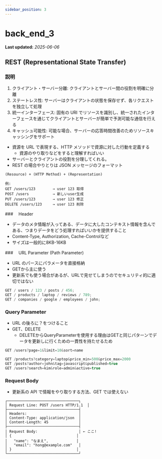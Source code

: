 ```yaml
---
sidebar_position: 3
---
```


# back_end_3

**Last updated:** _2025-06-06_

## REST (Representational State Transfer)

### 説明

1. クライアント・サーバー分離: クライアントとサーバー間の役割を明確に分離
2. ステートレス性: サーバーはクライアントの状態を保存せず、各リクエストを独立して処理
3. 統一インターフェース: 固有の URI でリソースを識別し、統一されたインターフェースを通じてクライアントとサーバーが簡単で予測可能な通信を行える
4. キャッシュ可能性: 可能な場合、サーバーの応答時間改善のためリソースキャッシングをサポート

- 資源を URL で表現する、HTTP メソッドで資源に対した行動を定義する
  - 資源のやり取りなどをすると理解すればいい
- サーバーとクライアントの役割を分理してくれる。
- REST の場合やりとりは JSON メッセージのフォーマット

```
(Resource) + (HTTP Method) + (Representation)

例:
GET /users/123        → user 123 取得
POST /users           → 新しいuser生成
PUT /users/123        → user 123 修正
DELETE /users/123     → user 123 削除
```
###　 Header
- データのメタ情報が入ってある、データに大したコンテキスト情報を含んである、つまりデータをどう処理すればいいかを提供すること
- Content-Type, Authorization, Cache-Controlなど
- サイズは一般的に8KB-16KB

###　 URL Parameter (Path Parameter)

- URL のパースにパラメータを直接格納
- GETから主に使う
- 更新系でも使う場合があるが、URLで見せてしまうのでセキュリティ的に適切ではない

```javascript
GET / users / 123 / posts / 456;
GET / products / laptop / reviews / 789;
GET / companies / google / employees / john;
```

### Query Parameter

- URL の後ろに？をつけること
- GET、DELETE
  - DELETEからQueryParameterを使用する理由はGETと同じパターンでデータを更新しに行くための一貫性を持たせるため

```javascript
GET /users?page=1&limit=10&sort=name

GET /products?category=laptop&price_min=500&price_max=2000
GET /posts?author=john&tag=javascript&published=true
GET /users?search=kim&role=admin&active=true
```

### Request Body

- 更新系の API で情報をやり取りする方法、GET では使えない

```
┌─────────────────────────────────┐
│ Request Line: POST /users HTTP/1.1  │
├─────────────────────────────────┤
│ Headers:                        │
│ Content-Type: application/json  │
│ Content-Length: 45              │
├─────────────────────────────────┤
│ Request Body:                   │ ← ここ!
│ {                              │
│   "name": "なまえ",             │
│   "email": "hong@example.com"   │
│ }                              │
└─────────────────────────────────┘
```
